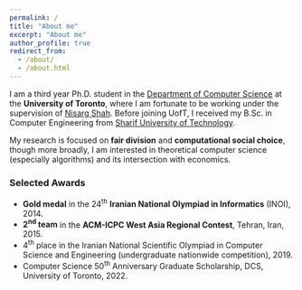 ```yaml
---
permalink: /
title: "About me"
excerpt: "About me"
author_profile: true
redirect_from: 
  - /about/
  - /about.html
---
```


I am a third year Ph.D. student in the
[Department of Computer Science](https://web.cs.toronto.edu/)
at the **University of Toronto**,
where I am fortunate to be working under the supervision of
[Nisarg Shah](https://www.cs.toronto.edu/~nisarg/).
Before joining UofT, I received my B.Sc. in Computer Engineering from
[Sharif University of Technology](http://ce.sharif.edu/).

My research is focused on **fair division** and
**computational social choice**, though more broadly,
I am interested in theoretical computer science (especially algorithms)
and its intersection with economics.


### Selected Awards

* **Gold medal** in the 24<sup>th</sup> **Iranian National Olympiad in Informatics** (INOI), 2014.
* **2<sup>nd</sup> team** in the **ACM-ICPC West Asia Regional Contest**, Tehran, Iran, 2015.
* 4<sup>th</sup> place in the Iranian National Scientific Olympiad in Computer Science and Engineering (undergraduate nationwide competition), 2019.
* Computer Science 50<sup>th</sup> Anniversary Graduate Scholarship, DCS, University of Toronto, 2022.
